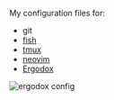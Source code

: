 My configuration files for:

- git
- [fish](https://fishshell.com/)
- [tmux](https://tmux.github.io/)
- [neovim](https://neovim.io/)
- [Ergodox](http://thenextweb.com/insider/2016/03/03/why-this-300-ergonomic-keyboard-might-actually-be-worth-the-money/)

![ergodox config](http://imgur.com/AlPcBjx.png)
